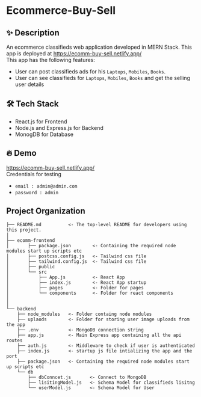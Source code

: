 # Ecommerce-Buy-Sell
## ✨ Description
An ecommerce classifieds  web application developed in MERN Stack. This app is deployed at https://ecomm-buy-sell.netlify.app/ <br/>
This app has the following features:
- User can post classifieds ads for his `Laptops`, `Mobiles`, `Books`.
- User can see classifieds for `Laptops`, `Mobiles`, `Books` and get the selling user details
## 🛠️ Tech Stack
- React.js for Frontend
- Node.js and Express.js for Backend
- MonogDB for Database
## 🔥 Demo
https://ecomm-buy-sell.netlify.app/ <br/>
Credentials for testing
- `email : admin@admin.com`
- `password : admin`

Project Organization
------------

    ├── README.md          <- The top-level README for developers using this project.
    │
    ├── ecomm-frontend
    │       ├── package.json        <- Containing the required node modules start up scripts etc
    │       ├── postcss.config.js   <- Tailwind css file
    │       ├── tailwind.config.js  <- Tailwind css file
    │       ├── public             
    │       └── src
    │           ├── App.js          <- React App 
    │           ├── index.js        <- React App startup 
    │           ├── pages           <- Folder for pages
    │           └── components      <- Folder for react components
    │
    │
    └── backend
        ├── node_modules   <- Folder containg node modules 
        ├── uplaods        <- Folder for storing user image uploads from the app
        ├── .env           <- MongoDB connection string
        ├── app.js         <- Main Express app containing all the api routes
        ├── auth.js        <- Middleware to check if user is authenticated
        ├── index.js       <- startup js file intializing the app and the port
        ├── package.json   <- Containing the required node modules start up scripts etc
        └── db
            ├── dbConncet.js       <- Connect to MongoDB 
            ├── lisitingModel.js   <- Schema Model for classifieds lisitng
            └── userModel.js       <- Schema Model for User
        


